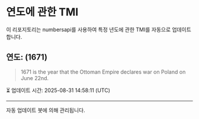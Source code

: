 
# 연도에 관한 TMI

이 리포지토리는 numbersapi를 사용하여 특정 년도에 관한 TMI를 자동으로 업데이트합니다.

## 연도: (1671)
> 1671 is the year that the Ottoman Empire declares war on Poland on June 22nd.

⏳ 업데이트 시간: 2025-08-31 14:58:11 (UTC)

---
자동 업데이트 봇에 의해 관리됩니다.
